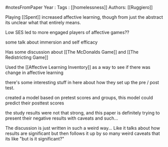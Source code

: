 #notesFromPaper
Year   :
Tags   : [[homelessness]]
Authors: [[Ruggiero]]

Playing [[Spent]] increased affective learning, though from just the abstract its unclear what that entirely means.

Low SES led to more engaged players of affective games??

some talk about immersion and self efficacy

Has some discussion about [[The McDonalds Game]] and [[The Redistricting Game]]

Used the [[Affective Learning Inventory]] as a way to see if there was change in affective learning

there's some interesting stuff in here about how they set up the pre / post test.

created a model based on pretest scores and groups, this model could predict their posttest scores

the study results were not that strong, and this paper is definitely trying to present their negative results with caveats and such...

The discussion is just written in such a weird way... Like it talks about how results are significant but then follows it up by so many weird caveats that its like "but is it significant?"
